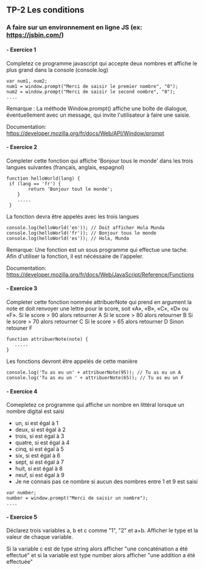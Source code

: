 ## TP-2 Les conditions

### A faire sur un environnement en ligne JS (ex: https://jsbin.com/)

 #### -    Exercice 1

Completez ce programme javascript qui accepte deux nombres et affiche le plus grand dans la console (console.log)

```
var num1, num2;
num1 = window.prompt("Merci de saisir le premier nombre", "0");
num2 = window.prompt("Merci de saisir le second nombre", "0");
....
``` 
Remarque : La méthode Window.prompt() affiche une boîte de dialogue, éventuellement avec un message, qui invite l'utilisateur à faire une saisie.

Documentation: https://developer.mozilla.org/fr/docs/Web/API/Window/prompt


#### -    Exercice 2

Completer cette fonction qui affiche 'Bonjour tous le monde' dans les trois langues suivantes (français, anglais, espagnol)
```
function helloWorld(lang) {
 if (lang == 'fr') {
        return 'Bonjour tout le monde';
    }
    .....
 }
```

La fonction devra être appelés avec les trois langues
```
console.log(helloWorld('en')); // Doit afficher Hola Munda
console.log(helloWorld('fr')); // Bonjour tous le monde
console.log(helloWorld('es')); // Hola, Munda
``` 

Remarque: Une fonction est un sous programme qui effectue une tache. Afin d'utiliser la fonction, il est nécéssaire de l'appeler.

Documentation: https://developer.mozilla.org/fr/docs/Web/JavaScript/Reference/Functions


#### -    Exercice 3

Completer cette fonction nommée attribuerNote qui prend en argument la note et doit
renvoyer une lettre pour le score, soit «A», «B», «C», «D» ou «F».
Si le score > 90 alors retourner A
Si le score > 80 alors retourner B
Si le score > 70 alors retourner C
Si le score > 65 alors retourner D
Sinon retouner F

```
function attribuerNote(note) {
   .....
}
````

Les fonctions devront être appelés de cette manière
````
console.log('Tu as eu un' + attribuerNote(95)); // Tu as eu un A
console.log('Tu as eu un ' + attribuerNote(65)); // Tu as eu un F
`````

#### - Exercice 4 

Comepletez ce programme qui affiche un nombre en littéral lorsque un nombre digital est saisi

- un, si est égal à 1
- deux, si est égal à 2
- trois, si est égal à 3
- quatre, si est égal à 4
- cinq, si est égal à 5
- six, si est égal à 6
- sept, si est égal à 7
- huit, si est égal à 8
- neuf, si est égal à 9
- Je ne connais pas ce nombre si aucun des nombres entre 1 et 9 est saisi

```
var number;
number = window.prompt("Merci de saisir un nombre");
....
``` 

#### - Exercice 5

Déclarez trois variables a, b et c comme "1", "2" et a+b. 
Afficher le type et la valeur de chaque variable. 

Si la variable c est de type string alors afficher "une concaténation a été effectué" et si la variable est type number alors afficher "une addition a été effectuée"

